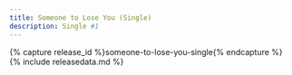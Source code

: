 ```yaml
---
title: Someone to Lose You (Single)
description: Single #1
---
```

{% capture release_id %}someone-to-lose-you-single{% endcapture %}
{% include releasedata.md %}
